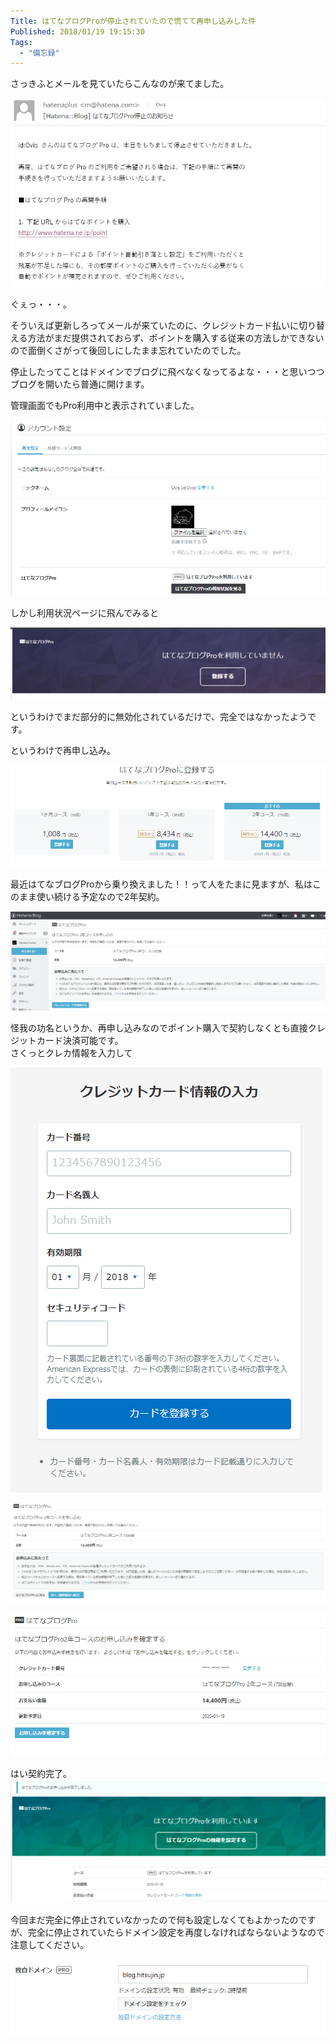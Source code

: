 ```yaml
---
Title: はてなブログProが停止されていたので慌てて再申し込みした件
Published: 2018/01/19 19:15:30
Tags:
  - "備忘録"
---
```

さっきふとメールを見ていたらこんなのが来てました。  

![](20180119190005.png) 


ぐぇっ・・・。  

そういえば更新しろってメールが来ていたのに、クレジットカード払いに切り替える方法がまだ提供されておらず、ポイントを購入する従来の方法しかできないので面倒くさがって後回しにしたまま忘れていたのでした。  

停止したってことはドメインでブログに飛べなくなってるよな・・・と思いつつブログを開いたら普通に開けます。  

管理画面でもPro利用中と表示されていました。  

![](20180119190242.png) 

しかし利用状況ページに飛んでみると

![](20180119190319.png) 

というわけでまだ部分的に無効化されているだけで、完全ではなかったようです。  

というわけで再申し込み。  

![](20180119190501.png) 

最近はてなブログProから乗り換えました！！って人をたまに見ますが、私はこのまま使い続ける予定なので2年契約。  

![](20180119190603.png) 

怪我の功名というか、再申し込みなのでポイント購入で契約しなくとも直接クレジットカード決済可能です。  
さくっとクレカ情報を入力して  

![](20180119190714.png) 

![](20180119190728.png) 

![](20180119190902.png) 

はい契約完了。  
![](20180119190934.png) 
  

今回まだ完全に停止されていなかったので何も設定しなくてもよかったのですが、完全に停止されていたらドメイン設定を再度しなければならないようなので注意してください。  

![](20180119191002.png) 